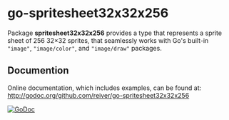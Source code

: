 # go-spritesheet32x32x256

Package **spritesheet32x32x256** provides a type that represents a sprite sheet of 256 32×32 sprites,
that seamlessly works with Go's built-in `"image"`, `"image/color"`, and `"image/draw"` packages.

## Documention

Online documentation, which includes examples, can be found at: http://godoc.org/github.com/reiver/go-spritesheet32x32x256

[![GoDoc](https://godoc.org/github.com/reiver/go-spritesheet32x32x256?status.svg)](https://godoc.org/github.com/reiver/go-spritesheet32x32x256)
